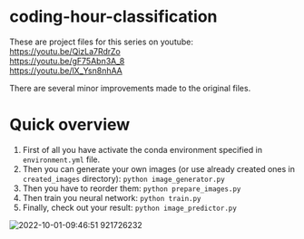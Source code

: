 # coding-hour-classification

These are project files for this series on youtube: <br>
https://youtu.be/QizLa7RdrZo <br>
https://youtu.be/gF75Abn3A_8 <br>
https://youtu.be/lX_Ysn8nhAA <br>

There are several minor improvements made to the original files.

# Quick overview
1. First of all you have activate the conda environment specified in `environment.yml` file.
2. Then you can generate your own images (or use already created ones in `created_images` directory): ```python image_generator.py```
3. Then you have to reorder them: ```python prepare_images.py```
4. Then train you neural network: ```python train.py```
5. Finally, check out  your result: ```python image_predictor.py``` <br>

![2022-10-01-09:46:51 921726232](https://user-images.githubusercontent.com/17691153/193405498-1a0b669f-56e5-44b0-a25c-6248f05b8e64.gif)
